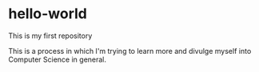 # hello-world
This is my first repository

This is a process in which I'm trying to learn more and divulge myself into Computer Science in general.
